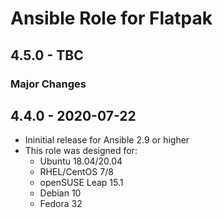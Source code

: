 # Ansible Role for Flatpak

## 4.5.0 - TBC

### Major Changes

## 4.4.0 - 2020-07-22

  - Ininitial release for Ansible 2.9 or higher
  - This role was designed for:
      - Ubuntu 18.04/20.04
      - RHEL/CentOS 7/8
      - openSUSE Leap 15.1
      - Debian 10
      - Fedora 32
